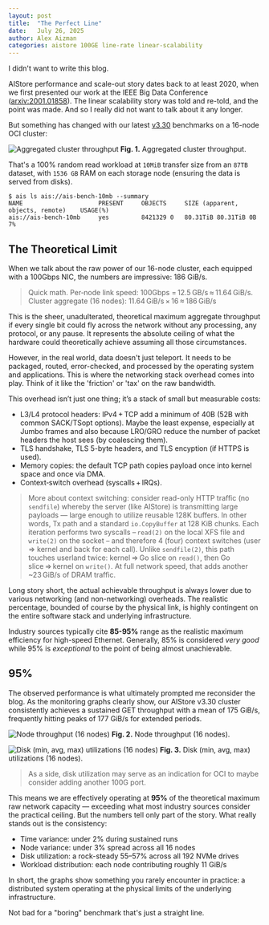 ```yaml
---
layout: post
title:  "The Perfect Line"
date:   July 26, 2025
author: Alex Aizman
categories: aistore 100GE line-rate linear-scalability
---
```


I didn't want to write this blog.

AIStore performance and scale-out story dates back to at least 2020, when we first presented our work at the IEEE Big Data Conference ([arxiv:2001.01858](https://arxiv.org/pdf/2001.01858)). The linear scalability story was told and re-told, and the point was made. And so I really did not want to talk about it any longer.

But something has changed with our latest [v3.30](https://github.com/NVIDIA/aistore/releases/tag/v1.3.30) benchmarks on a 16-node OCI cluster:

![Aggregated cluster throughput](/assets/smooth-max-line/cluster-throughput.png)
**Fig. 1.** Aggregated cluster throughput.

That's a 100% random read workload at `10MiB` transfer size from an `87TB` dataset, with `1536 GB` RAM on each storage node (ensuring the data is served from disks).

```console
$ ais ls ais://ais-bench-10mb --summary
NAME                     PRESENT     OBJECTS     SIZE (apparent, objects, remote)    USAGE(%)
ais://ais-bench-10mb     yes         8421329 0   80.31TiB 80.31TiB 0B                7%
```

## The Theoretical Limit

When we talk about the raw power of our 16-node cluster, each equipped with a 100Gbps NIC, the numbers are impressive: 186 GiB/s.

> Quick math. Per‑node link speed: 100Gbps = 12.5 GB/s ≈ 11.64 GiB/s. Cluster aggregate (16 nodes): 11.64 GiB/s × 16 ≈ 186 GiB/s

This is the sheer, unadulterated, theoretical maximum aggregate throughput if every single bit could fly across the network without any processing, any protocol, or any pause. It represents the absolute ceiling of what the hardware could theoretically achieve assuming all those circumstances.

However, in the real world, data doesn't just teleport. It needs to be packaged, routed, error-checked, and processed by the operating system and applications. This is where the networking stack overhead comes into play. Think of it like the 'friction' or 'tax' on the raw bandwidth.

This overhead isn’t just one thing; it’s a stack of small but measurable costs:

* L3/L4 protocol headers: IPv4 + TCP add a minimum of 40B (52B with common SACK/TSopt options). Maybe the least expense, especially at Jumbo frames and also because LRO/GRO reduce the number of packet headers the host sees (by coalescing them).
* TLS handshake, TLS 5-byte headers, and TLS encyption (if HTTPS is used).
* Memory copies: the default TCP path copies payload once into kernel space and once via DMA.
* Context‑switch overhead (syscalls + IRQs).

> More about context switching: consider read-only HTTP traffic (no `sendfile`) whereby the server (like AIStore) is transmitting large payloads — large enough to utilize reusable 128K buffers. In other words, Tx path and a standard `io.CopyBuffer` at 128 KiB chunks. Each iteration performs two syscalls – `read(2)` on the local XFS file and `write(2)` on the socket – and therefore 4 (four) context switches (user => kernel and back for each call). Unlike `sendfile(2)`, this path touches userland twice: kernel => Go slice on `read()`, then Go slice => kernel on `write()`. At full network speed, that adds another ~23 GiB/s of DRAM traffic.

Long story short, the actual achievable throughput is always lower due to various networking (and non-networking) overheads. The realistic percentage, bounded of course by the physical link, is highly contingent on the entire software stack and underlying infrastructure.

Industry sources typically cite **85-95%** range as the realistic maximum efficiency for high-speed Ethernet. Generally, 85% is considered *very good* while 95% is *exceptional* to the point of being almost unachievable.

## 95%

The observed performance is what ultimately prompted me reconsider the blog. As the monitoring graphs clearly show, our AIStore v3.30 cluster consistently achieves a sustained GET throughput with a mean of 175 GiB/s, frequently hitting peaks of 177 GiB/s for extended periods.

![Node throughput (16 nodes)](/assets/smooth-max-line/node-throughput-times-16.png)
**Fig. 2.** Node throughput (16 nodes).

![Disk (min, avg, max) utilizations (16 nodes)](/assets/smooth-max-line/disk-utilization-times-16.png)
**Fig. 3.** Disk (min, avg, max) utilizations (16 nodes).

> As a side, disk utilization may serve as an indication for OCI to maybe consider adding another 100G port.

This means we are effectively operating at **95%** of the theoretical maximum raw network capacity — exceeding what most industry sources consider the practical ceiling. But the numbers tell only part of the story. What really stands out is the consistency:

- Time variance: under 2% during sustained runs
- Node variance: under 3% spread across all 16 nodes
- Disk utilization: a rock-steady 55–57% across all 192 NVMe drives
- Workload distribution: each node contributing roughly 11 GiB/s

In short, the graphs show something you rarely encounter in practice: a distributed system operating at the physical limits of the underlying infrastructure.

Not bad for a "boring" benchmark that's just a straight line.
